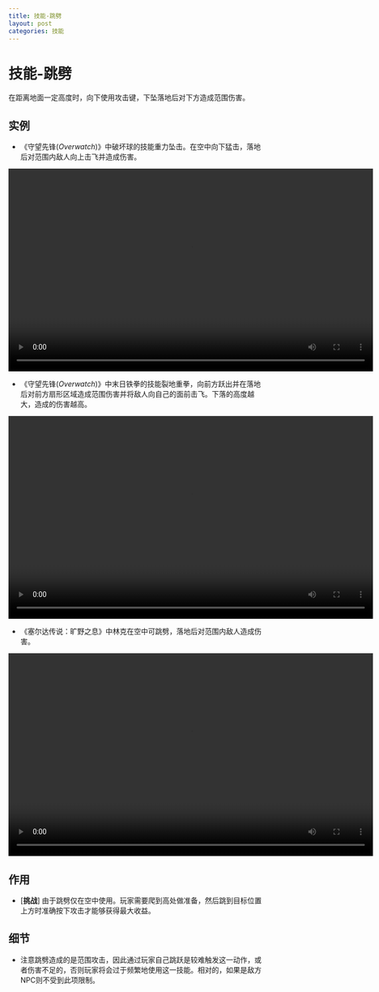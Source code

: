 ```yaml
---
title: 技能-跳劈
layout: post
categories: 技能
---
```


# 技能-跳劈
在距离地面一定高度时，向下使用攻击键，下坠落地后对下方造成范围伤害。

## 实例

- 《守望先锋(*Overwatch*)》中破坏球的技能重力坠击。在空中向下猛击，落地后对范围内敌人向上击飞并造成伤害。

<video width="720" height="400" controls>
    <source src="/videos/破坏球-重力坠击.mp4" type="video/mp4">
</video>

- 《守望先锋(*Overwatch*)》中末日铁拳的技能裂地重拳，向前方跃出并在落地后对前方扇形区域造成范围伤害并将敌人向自己的面前击飞。下落的高度越大，造成的伤害越高。

<video width="720" height="400" controls>
    <source src="/videos/末日铁拳-裂地重拳.mp4" type="video/mp4">
</video>

- 《塞尔达传说：旷野之息》中林克在空中可跳劈，落地后对范围内敌人造成伤害。

<video width="720" height="400" controls>
    <source src="/videos/跳劈-旷野之息.mp4" type="video/mp4">
</video>

## 作用
- [**挑战**] 由于跳劈仅在空中使用。玩家需要爬到高处做准备，然后跳到目标位置上方时准确按下攻击才能够获得最大收益。

## 细节
- 注意跳劈造成的是范围攻击，因此通过玩家自己跳跃是较难触发这一动作，或者伤害不足的，否则玩家将会过于频繁地使用这一技能。相对的，如果是敌方NPC则不受到此项限制。